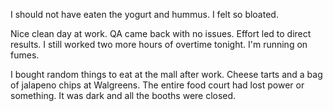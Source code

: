 I should not have eaten the yogurt and hummus. I felt so bloated.

Nice clean day at work. QA came back with no issues. Effort led to direct results. I still worked two more hours of overtime tonight. I'm running on fumes.

I bought random things to eat at the mall after work. Cheese tarts and a bag of jalapeno chips at Walgreens. The entire food court had lost power or something. It was dark and all the booths were closed.
